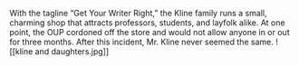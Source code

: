 With the tagline “Get Your Writer Right,” the Kline family runs a small, charming shop that attracts professors, students, and layfolk alike. At one point, the OUP cordoned off the store and would not allow anyone in or out for three months. After this incident, Mr. Kline never seemed the same.
![[kline and daughters.jpg]]

